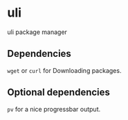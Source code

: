 # uli
uli package manager

## Dependencies

`wget` or `curl` for Downloading packages.

## Optional dependencies
`pv` for a nice progressbar output.
